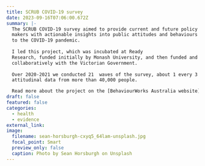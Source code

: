 ```yaml
---
title: SCRUB COVID-19 survey
date: 2023-09-16T07:06:00.672Z
summary: |-
  The SCRUB COVID-19 survey aimed to provide current and future policy
  makers with actionable insights into public attitudes and behaviours relating
  to the COVID-19 pandemic. 
  
  I led this project, which was incubated at Ready
  Research, funded initially by Monash University, and then funded and conducted
  collaboratively with the Victorian Government. 
  
  Over 2020-2021 we conducted 21  waves of the survey, about 1 every 3 weeks, and collected rich behavioural and
  attitudinal data from more than 40,000 people.

  Read more about the project on the [BehaviourWorks Australia website](https://www.behaviourworksaustralia.org/major-projects/covid-19-scrub-study)
draft: false
featured: false
categories:
  - health
  - evidence
external_link: 
image:
  filename: sean-horsburgh-cxyq5_64lam-unsplash.jpg
  focal_point: Smart
  preview_only: false
  caption: Photo by Sean Horsburgh on Unsplash
---
```


